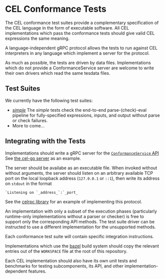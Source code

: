 # CEL Conformance Tests

The CEL conformance test suites provide a complementary specification
of the CEL language in the form of executable software.  All CEL
implementations which pass the conformance tests should give valid CEL
expressions the same meaning.

A language-independent gRPC protocol allows the tests to run against CEL
interpreters in any language which implement a server for the protocol.

As much as possible, the tests are driven by data files.  Implementations
which do not provide a ConformanceService server are welcome to write
their own drivers which read the same tesdata files.

## Test Suites

We currently have the following test suites:
- *[simple](simple)* The _simple_ tests check the end-to-end
  parse-(check)-eval pipeline for fully-specified expressions,
  inputs, and output without parse or check failures.
- More to come...

## Integrating with the Tests

Implementations should write a gRPC server for the
[`ConformanceService`
API](https://github.com/googleapis/googleapis/blob/master/google/api/expr/v1alpha1/conformance_service.proto)
See [the cel-go server](https://github.com/google/cel-go/tree/master/server)
as an example.

The server should be availabe as an executable file.  When invoked without
without arguments, the server should listen on an arbitrary available TCP
port on the local loopback address (`127.0.0.1` or `::1`), then write its
address on `stdout` in the format

    `Listening on `_address_`:`_port_

See the [celrpc
library](https://github.com/google/cel-spec/tree/master/tools/celrpc) for an
example of implementing this protocol.

An implementation with only a subset of the execution phases (particularly
runtime-only implementations without a parser or checker) is free to
support only the corresponding API methods.  The test suite driver can be
instructed to use a different implementation for the unsupported methods.

Each conformance test suite will contain specific integration instructions.

Implementations which use the [bazel](https://bazel.build) build system
should copy the relevant entries out of the `WORKSPACE` file at the root
of this repository.

Each CEL implementation should also have its own unit tests and benchmarks
for testing subcomponents, its API, and other implementation-dependent
features.
